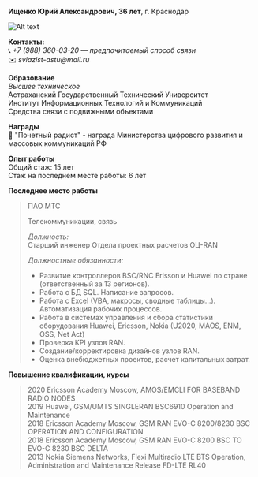 **Ищенко Юрий Александрович, 36 лет**, 
г. Краснодар

![Alt text](image.png)

**Контакты:**  
📞 _+7 (988) 360-03-20 — предпочитаемый способ связи_  
✉️ _sviazist-astu@mail.ru_

**Образование**  
_Высшее техническое_  
Астраханский Государственный Технический Университет  
Институт Информационных Технологий и Коммуникаций  
Средства связи с подвижными объектами

**Награды**  
🏅
"Почетный радист" - награда Министерства цифрового развития и массовых коммуникаций РФ

**Опыт работы**  
 Общий стаж: 15 лет  
 Стаж на последнем месте работы: 6 лет  

**Последнее место работы**  
>ПАО МТС
>
>Телекоммуникации, связь
>
>_Должность:_  
>Старший инженер Отдела проектных расчетов ОЦ-RAN  
>
>*Должностные обязанности:* 
>- Развитие контроллеров BSC/RNC Erisson и Huawei по стране (ответственный за 13 регионов).
>- Работа с БД SQL. Написание запросов.
>- Работа с Excel (VBA, макросы, сводные таблицы...). Автоматизация рабочих процессов.
>- Работа в системах управления и сбора статистики оборудования Huawei, Ericsson, Nokia (U2020, MAOS, ENM, OSS, Net Act)
>- Проверка KPI узлов RAN.
>- Создание/корректировка дизайнов узлов RAN.
>- Оценка внебюджетных проектов, расчет капитальных затрат.  

**Повышение квалификации, курсы**
>2020
Ericsson Academy Moscow, AMOS/EMCLI FOR BASEBAND RADIO NODES  
>2019
Huawei, GSM/UMTS SINGLERAN BSC6910 Operation and Maintenance  
>2018
Ericsson Academy Moscow, GSM RAN EVO-C 8200/8230 BSC OPERATION AND CONFIGURATION  
>2018
Ericsson Academy Moscow, GSM RAN EVO-C 8200 BSC TO EVO-C 8230 BSC DELTA  
>2013
Nokia Siemens Networks, Flexi Multiradio LTE BTS Operation, Administration and Maintenance Release FD-LTE RL40  
